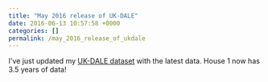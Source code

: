 ```yaml
---
title: "May 2016 release of UK-DALE"
date: 2016-06-13 10:57:58 +0000
categories: []
permalink: /may_2016_release_of_ukdale
---
```

I've just updated my [UK-DALE
dataset](https://www.doc.ic.ac.uk/~dk3810/data/) with the latest data.
House 1 now has 3.5 years of data!

